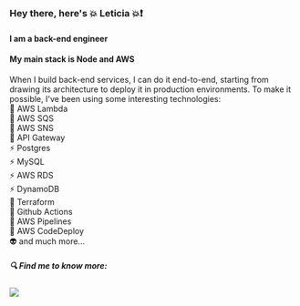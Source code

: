 ### Hey there, here's :collision: Leticia :collision:❗
#### I am a back-end engineer
#### My main stack is Node and AWS
When I build back-end services, I can do it end-to-end, starting from drawing its architecture to deploy it in production environments. To make it possible, I've been using some interesting technologies:  
🌱 AWS Lambda  
🌱 AWS SQS  
🌱 AWS SNS  
🌱 API Gateway  
⚡ Postgres  
⚡ MySQL  
⚡ AWS RDS  
⚡ DynamoDB  
🛫 Terraform  
🛫 Github Actions  
🛫 AWS Pipelines    
🛫 AWS CodeDeploy    
👽 and much more...


##### 🔍 Find me to know more: 
[<img src="https://img.shields.io/badge/linkedin-%230077B5.svg?&style=for-the-badge&logo=linkedin&logoColor=white" />](https://www.linkedin.com/in/leticiadedeus/)

<!--
**leticiadedeus/leticiadedeus** is a ✨ _special_ ✨ repository because its `README.md` (this file) appears on your GitHub profile.

Here are some ideas to get you started:

- 🔭 I’m currently working on ...
- 🌱 I’m currently learning ...
- 👯 I’m looking to collaborate on ...
- 🤔 I’m looking for help with ...
- 💬 Ask me about ...
- 📫 How to reach me: ...
- 😄 Pronouns: ...
- ⚡ Fun fact: ...
-->
